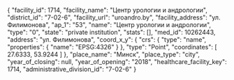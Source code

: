 {
    "facility_id": 1714,
    "facility_name": "Центр урологии и андрологии",
    "district_id": "7-02-6",
    "facility_url": "uroandro.by",
    "facility_address": "ул. Филимонова",
    "ap_1": "53",
    "name": "Центр урологии и андрологии",
    "type": "0",
    "state": "private institution",
    "stats": [],
    "med_id": 10262443,
    "address": "ул. Филимонова",
    "coord_x_y": {
        "crs": {
            "type": "name",
            "properties": {
                "name": "EPSG:4326"
            }
        },
        "type": "Point",
        "coordinates": [
            27.6333,
            53.9244
        ]
    },
    "place_name": "Минск",
    "place_type": "city",
    "year_of_closing": null,
    "year_of_opening": "2018",
    "healthcare_facility_key": 1714,
    "administrative_division_id": "7-02-6"
}